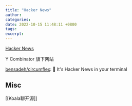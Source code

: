 ```yaml
---
title: "Hacker News"
author: 
categories: 
date: 2022-10-15 11:48:11 +0800
tags: 
excerpt: 
---
```



[Hacker News](https://news.ycombinator.com)

Y Combinator 旗下网站











[bensadeh/circumflex](https://github.com/bensadeh/circumflex): 🌿 It's Hacker News in your terminal







## Misc

[[Koala聊开源]]



